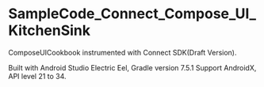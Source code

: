 # SampleCode_Connect_Compose_UI_KitchenSink
ComposeUICookbook instrumented with Connect SDK(Draft Version).

Built with Android Studio Electric Eel, Gradle version 7.5.1
Support AndroidX, API level 21 to 34.

